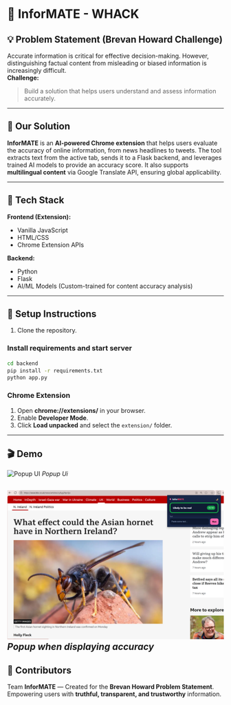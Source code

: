 # 🌙 InforMATE - WHACK

## 💡 Problem Statement (Brevan Howard Challenge)
Accurate information is critical for effective decision-making. However, distinguishing factual content from misleading or biased information is increasingly difficult.  
**Challenge:**  
> Build a solution that helps users understand and assess information accurately.

---

## 🚀 Our Solution

**InforMATE** is an **AI-powered Chrome extension** that helps users evaluate the accuracy of online information, from news headlines to tweets. The tool extracts text from the active tab, sends it to a Flask backend, and leverages trained AI models to provide an accuracy score. It also supports **multilingual content** via Google Translate API, ensuring global applicability.

---

## 🧩 Tech Stack
**Frontend (Extension):**
- Vanilla JavaScript  
- HTML/CSS  
- Chrome Extension APIs  

**Backend:**
- Python  
- Flask  
- AI/ML Models (Custom-trained for content accuracy analysis)
---

## 🔧 Setup Instructions

1. Clone the repository. 

### Install requirements and start server
```bash
cd backend
pip install -r requirements.txt
python app.py
```

### Chrome Extension
1. Open **chrome://extensions/** in your browser.  
2. Enable **Developer Mode**.  
3. Click **Load unpacked** and select the `extension/` folder.

---
## 🎬 Demo


![Popup UI](path/to/image.png)
*Popup Ui*

![Accuracy Rating UI](demo/accuracy_rating.png)
*Popup when displaying accuracy*
---

## 🤝 Contributors
Team **InforMATE** — Created for the **Brevan Howard Problem Statement**.  
Empowering users with **truthful, transparent, and trustworthy** information.
